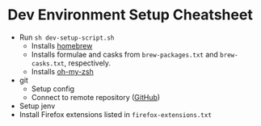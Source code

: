 # Dev Environment Setup Cheatsheet

* Run `sh dev-setup-script.sh`
    * Installs [homebrew](https://brew.sh/)
    * Installs formulae and casks from `brew-packages.txt` and `brew-casks.txt`, respectively.
    * Installs [oh-my-zsh](https://ohmyz.sh/)
* git
    * Setup config
    * Connect to remote repository ([GitHub](https://docs.github.com/en/authentication/connecting-to-github-with-ssh))
* Setup jenv
* Install Firefox extensions listed in `firefox-extensions.txt`

